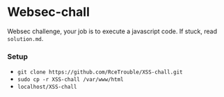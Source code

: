 # Websec-chall
Websec challenge, your job is to execute a javascript code. If stuck, read `solution.md`.  


### Setup
- `git clone https://github.com/RceTrouble/XSS-chall.git`
- `sudo cp -r XSS-chall /var/www/html`
- `localhost/XSS-chall`
